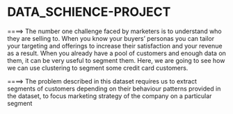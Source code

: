 # DATA_SCHIENCE-PROJECT
====>
The number one challenge faced by marketers is to understand who they are selling to. When you know your buyers’ personas you can tailor your targeting and offerings to increase their satisfaction and your revenue as a result. When you already have a pool of customers and enough data on them, it can be very useful to segment them. Here, we are going to see how we can use clustering to segment some credit card customers.

====>
The problem described in this dataset 
requires us to extract segments of customers 
depending on their behaviour patterns 
provided in the dataset, to focus marketing 
strategy of the company on a particular 
segment
